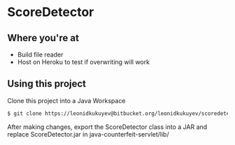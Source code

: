 # ScoreDetector

## Where you're at

* Build file reader
* Host on Heroku to test if overwriting will work

## Using this project

Clone this project into a Java Workspace

```sh
$ git clone https://leonidkukuyev@bitbucket.org/leonidkukuyev/scoredetector.git
```

After making changes, export the ScoreDetector class into a JAR and replace ScoreDetector.jar in java-counterfeit-servlet/lib/

